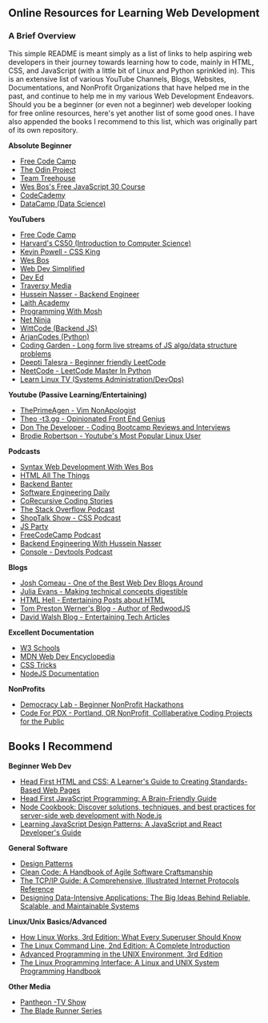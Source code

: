 ## Online Resources for Learning Web Development

### A Brief Overview

This simple README is meant simply as a list of links to help aspiring web
developers in their journey towards learning how to code, mainly in HTML, CSS,
and JavaScript (with a little bit of Linux and Python sprinkled in).
This is an extensive list of various YouTube Channels, Blogs,
Websites, Documentations, and NonProfit Organizations that have
helped me in the past, and continue to help me in my various Web
Development Endeavors. Should you be a beginner (or even not a
beginner) web developer looking for free online resources,
here's yet another list of some good ones. I have also appended the books I
recommend to this list, which was originally part of its own repository.

**Absolute Beginner**

- [Free Code Camp](https://www.freecodecamp.org/)
- [The Odin Project](https://www.theodinproject.com/)
- [Team Treehouse](https://teamtreehouse.com/)
- [Wes Bos's Free JavaScript 30 Course](https://javascript30.com/)
- [CodeCademy](https://www.codecademy.com/)
- [DataCamp (Data Science)](https://www.datacamp.com/)

**YouTubers**

- [Free Code Camp](https://www.youtube.com/@freecodecamp)
- [Harvard's CS50 (Introduction to Computer Science)](https://www.youtube.com/@cs50)
- [Kevin Powell - CSS King](https://www.youtube.com/@KevinPowell)
- [Wes Bos](https://www.youtube.com/@WesBos)
- [Web Dev Simplified](https://www.youtube.com/@WebDevSimplified)
- [Dev Ed](https://www.youtube.com/@developedbyed)
- [Traversy Media](https://www.youtube.com/@TraversyMedia)
- [Hussein Nasser - Backend Engineer](https://www.youtube.com/@hnasr)
- [Laith Academy](https://www.youtube.com/@laithacademy)
- [Programming With Mosh](https://www.youtube.com/@programmingwithmosh)
- [Net Ninja](https://www.youtube.com/@NetNinja)
- [WittCode (Backend JS)](https://www.youtube.com/@WittCode)
- [ArjanCodes (Python)](https://www.youtube.com/@ArjanCodes)
- [Coding Garden - Long form live streams of JS algo/data structure problems](https://www.youtube.com/@CodingGarden)
- [Deepti Talesra - Beginner friendly LeetCode](https://www.youtube.com/@DEEPTITALESRA)
- [NeetCode - LeetCode Master In Python](https://www.youtube.com/@NeetCode)
- [Learn Linux TV (Systems Administration/DevOps)](https://www.youtube.com/@LearnLinuxTV)

**Youtube (Passive Learning/Entertaining)**

- [ThePrimeAgen - Vim NonApologist](https://www.youtube.com/@ThePrimeTimeagen)
- [Theo -t3.gg - Opinionated Front End Genius](https://www.youtube.com/@t3dotgg)
- [Don The Developer - Coding Bootcamp Reviews and Interviews](https://www.youtube.com/@DonTheDeveloper)
- [Brodie Robertson - Youtube's Most Popular Linux User](https://www.youtube.com/@BrodieRobertson)

**Podcasts**

- [Syntax Web Development With Wes Bos](https://syntax.fm/)
- [HTML All The Things](https://www.htmlallthethings.com/podcast)
- [Backend Banter](https://www.backendbanter.fm/)
- [Software Engineering Daily](https://softwareengineeringdaily.com/)
- [CoRecursive Coding Stories](https://corecursive.com/)
- [The Stack Overflow Podcast](https://stackoverflow.blog/podcast)
- [ShopTalk Show - CSS Podcast](https://shoptalkshow.com/)
- [JS Party](https://changelog.com/jsparty)
- [FreeCodeCamp Podcast](https://www.freecodecamp.org/news/tag/podcast/)
- [Backend Engineering With Hussein Nasser](https://podcasts.apple.com/us/podcast/the-backend-engineering-show-with-hussein-nasser/id1330350799)
- [Console - Devtools Podcast](https://console.dev/podcast)

**Blogs**

- [Josh Comeau - One of the Best Web Dev Blogs Around](https://www.joshwcomeau.com/)
- [Julia Evans - Making technical concepts digestible](https://jvns.ca/)
- [HTML Hell - Entertaining Posts about HTML](https://www.htmhell.dev/)
- [Tom Preston Werner's Blog - Author of RedwoodJS](https://tom.preston-werner.com/)
- [David Walsh Blog - Entertaining Tech Articles](https://davidwalsh.name/)

**Excellent Documentation**

- [W3 Schools](https://www.w3schools.com/)
- [MDN Web Dev Encyclopedia](https://developer.mozilla.org/)
- [CSS Tricks](https://css-tricks.com/)
- [NodeJS Documentation](https://nodejs.org/docs/latest/api/)

**NonProfits**

- [Democracy Lab - Beginner NonProfit Hackathons](https://blog.democracylab.org/)
- [Code For PDX - Portland, OR NonProfit, Colllaberative Coding Projects for the
  Public](https://www.codeforpdx.org/)

## Books I Recommend

**Beginner Web Dev**

- [Head First HTML and CSS: A Learner's Guide to Creating Standards-Based Web Pages](https://www.amazon.com/Head-First-HTML-CSS-Standards-Based/dp/0596159900/ref=sr_1_1?keywords=head+first+html+css&qid=1698107461&sr=8-1)
- [Head First JavaScript Programming: A Brain-Friendly Guide](https://www.amazon.com/Head-First-JavaScript-Programming-Brain-Friendly/dp/144934013X/ref=sr_1_1?keywords=head+first+javascript&qid=1698107466&sr=8-1)
- [Node Cookbook: Discover solutions, techniques, and best practices for server-side web development with Node.js](https://www.amazon.com/Node-Cookbook-techniques-server-side-development/dp/1838558756/ref=sr_1_21?keywords=node+js&qid=1698107484&sr=8-21)
- [Learning JavaScript Design Patterns: A JavaScript and React Developer's Guide](https://www.amazon.com/Learning-JavaScript-Design-Patterns-Developers/dp/1098139879/ref=sr_1_1?keywords=javascript+design+patterns&qid=1698107503&sr=8-1)

**General Software**

- [Design Patterns](https://www.amazon.com/Design-Patterns-Elements-Reusable-Object-Oriented/dp/9332555400/ref=sr_1_15?crid=JRYUV28K3V20&keywords=gang+of+four+design+patterns+book&qid=1698107535&sprefix=gang+design+patterns%2Caps%2C197&sr=8-15)
- [Clean Code: A Handbook of Agile Software Craftsmanship](https://www.amazon.com/Clean-Code-Handbook-Software-Craftsmanship/dp/0132350882/ref=sr_1_1?keywords=uncle+bob+clean+code&qid=1698107571&sr=8-1)
- [The TCP/IP Guide: A Comprehensive, Illustrated Internet Protocols Reference](https://www.amazon.com/TCP-Guide-Comprehensive-Illustrated-Protocols/dp/159327047X/ref=sr_1_1?keywords=tcp+ip&qid=1698107683&sr=8-1)
- [ Designing Data-Intensive Applications: The Big Ideas Behind Reliable, Scalable, and Maintainable Systems](https://www.amazon.com/Designing-Data-Intensive-Applications-Reliable-Maintainable/dp/1449373321/ref=sr_1_1?keywords=designing+data+intensive+applications&qid=1698107751&sr=8-1)

**Linux/Unix Basics/Advanced**

- [How Linux Works, 3rd Edition: What Every Superuser Should Know](https://www.amazon.com/How-Linux-Works-Brian-Ward/dp/1718500408/ref=sr_1_1?keywords=linux+brian+ward&qid=1698107581&sr=8-1)
- [The Linux Command Line, 2nd Edition: A Complete Introduction](https://www.amazon.com/Linux-Command-Line-2nd-Introduction/dp/1593279523/ref=sr_1_2?keywords=command+line&qid=1698107592&sr=8-2)
- [Advanced Programming in the UNIX Environment, 3rd Edition](https://www.amazon.com/Advanced-Programming-UNIX-Environment-3rd/dp/0321637739/ref=sr_1_1?keywords=advanced+programming+in+the+unix+environment&qid=1698108027&sr=8-1)
- [The Linux Programming Interface: A Linux and UNIX System Programming Handbook](https://www.amazon.com/Linux-Programming-Interface-System-Handbook/dp/1593272200/ref=sr_1_1?crid=OP89IIH349LC&keywords=the+linux+programming+interface&qid=1698107646&sprefix=the+linux+programm%2Caps%2C152&sr=8-1)

**Other Media**

- [Pantheon -TV Show](https://www.imdb.com/title/tt11680642/?ref_=fn_al_tt_1)
- [The Blade Runner Series](https://www.imdb.com/find/?s=all&q=blade%20runner)
